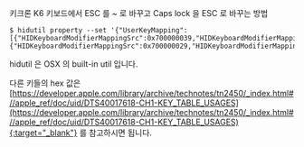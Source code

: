 키크론 K6 키보드에서 ESC 를 ~ 로 바꾸고 Caps lock 을 ESC 로 바꾸는 방법

```shell
$ hidutil property --set '{"UserKeyMapping":[{"HIDKeyboardModifierMappingSrc":0x700000039,"HIDKeyboardModifierMappingDst":0x700000029},{"HIDKeyboardModifierMappingSrc":0x700000029,"HIDKeyboardModifierMappingDst":0x700000035}]}'
```

hidutil 은 OSX 의 built-in util 입니다.

다른 키들의 hex 값은 [https://developer.apple.com/library/archive/technotes/tn2450/_index.html#//apple_ref/doc/uid/DTS40017618-CH1-KEY_TABLE_USAGES](https://developer.apple.com/library/archive/technotes/tn2450/_index.html#//apple_ref/doc/uid/DTS40017618-CH1-KEY_TABLE_USAGES){:target="_blank"} 를 참고하시면 됩니다.

